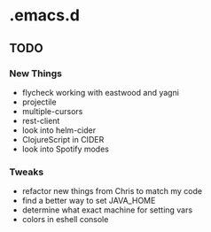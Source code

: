 # .emacs.d

## TODO

### New Things
- flycheck working with eastwood and yagni
- projectile
- multiple-cursors
- rest-client
- look into helm-cider
- ClojureScript in CIDER
- look into Spotify modes

### Tweaks
- refactor new things from Chris to match my code
- find a better way to set JAVA_HOME
- determine what exact machine for setting vars
- colors in eshell console

